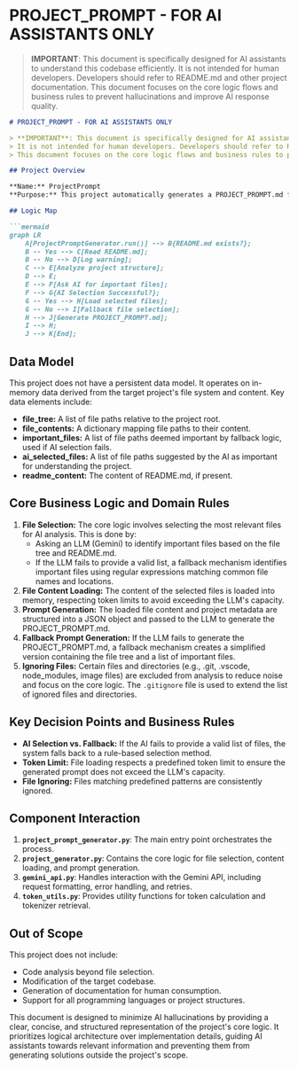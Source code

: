 # PROJECT_PROMPT - FOR AI ASSISTANTS ONLY

> **IMPORTANT**: This document is specifically designed for AI assistants to understand this codebase efficiently. 
> It is not intended for human developers. Developers should refer to README.md and other project documentation.
> This document focuses on the core logic flows and business rules to prevent hallucinations and improve AI response quality.

```markdown
# PROJECT_PROMPT - FOR AI ASSISTANTS ONLY

> **IMPORTANT**: This document is specifically designed for AI assistants to understand this codebase efficiently. 
> It is not intended for human developers. Developers should refer to README.md and other project documentation.
> This document focuses on the core logic flows and business rules to prevent hallucinations and improve AI response quality.

## Project Overview

**Name:** ProjectPrompt
**Purpose:** This project automatically generates a PROJECT_PROMPT.md file designed to help AI assistants understand the structure and logic of a given codebase.  This improves the accuracy and efficiency of AI-assisted code modifications.

## Logic Map

```mermaid
graph LR
    A[ProjectPromptGenerator.run()] --> B{README.md exists?};
    B -- Yes --> C[Read README.md];
    B -- No --> D[Log warning];
    C --> E[Analyze project structure];
    D --> E;
    E --> F[Ask AI for important files];
    F --> G{AI Selection Successful?};
    G -- Yes --> H[Load selected files];
    G -- No --> I[Fallback file selection];
    H --> J[Generate PROJECT_PROMPT.md];
    I --> H;
    J --> K[End];
```

## Data Model

This project does not have a persistent data model. It operates on in-memory data derived from the target project's file system and content. Key data elements include:

* **file_tree:** A list of file paths relative to the project root.
* **file_contents:** A dictionary mapping file paths to their content.
* **important_files:** A list of file paths deemed important by fallback logic, used if AI selection fails.
* **ai_selected_files:**  A list of file paths suggested by the AI as important for understanding the project.
* **readme_content:**  The content of README.md, if present.

## Core Business Logic and Domain Rules

1. **File Selection:**  The core logic involves selecting the most relevant files for AI analysis.  This is done by:
    * Asking an LLM (Gemini) to identify important files based on the file tree and README.md.
    * If the LLM fails to provide a valid list, a fallback mechanism identifies important files using regular expressions matching common file names and locations.
2. **File Content Loading:**  The content of the selected files is loaded into memory, respecting token limits to avoid exceeding the LLM's capacity.
3. **Prompt Generation:** The loaded file content and project metadata are structured into a JSON object and passed to the LLM to generate the PROJECT_PROMPT.md.
4. **Fallback Prompt Generation:** If the LLM fails to generate the PROJECT_PROMPT.md, a fallback mechanism creates a simplified version containing the file tree and a list of important files.
5. **Ignoring Files:** Certain files and directories (e.g., .git, .vscode, node_modules, image files) are excluded from analysis to reduce noise and focus on the core logic. The `.gitignore` file is used to extend the list of ignored files and directories.


## Key Decision Points and Business Rules

* **AI Selection vs. Fallback:** If the AI fails to provide a valid list of files, the system falls back to a rule-based selection method.
* **Token Limit:** File loading respects a predefined token limit to ensure the generated prompt does not exceed the LLM's capacity.
* **File Ignoring:** Files matching predefined patterns are consistently ignored.

## Component Interaction

1. **`project_prompt_generator.py`**: The main entry point orchestrates the process.
2. **`project_generator.py`**: Contains the core logic for file selection, content loading, and prompt generation.
3. **`gemini_api.py`**: Handles interaction with the Gemini API, including request formatting, error handling, and retries.
4. **`token_utils.py`**: Provides utility functions for token calculation and tokenizer retrieval.

## Out of Scope

This project does not include:

* Code analysis beyond file selection.
* Modification of the target codebase.
* Generation of documentation for human consumption.
* Support for all programming languages or project structures.

This document is designed to minimize AI hallucinations by providing a clear, concise, and structured representation of the project's core logic.  It prioritizes logical architecture over implementation details, guiding AI assistants towards relevant information and preventing them from generating solutions outside the project's scope.
```